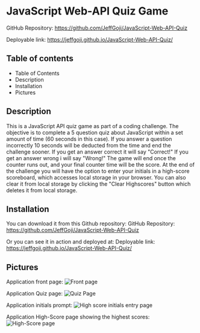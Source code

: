 # JavaScript Web-API Quiz Game #

GitHub Repository: https://github.com/JeffGoji/JavaScript-Web-API-Quiz

Deployable link: https://jeffgoji.github.io/JavaScript-Web-API-Quiz/


## Table of contents ##
* Table of Contents
* Description
* Installation
* Pictures

## Description ##
This is a JavaScript API quiz game as part of a coding challenge.
The objective is to complete a 5 question quiz about JavaScript within a set amount of time (60 seconds in this case).
If you answer a question incorrectly 10 seconds will be deducted from the time and end the challenge sooner.
If you get an answer correct it will say "Correct!"
If you get an answer wrong i will say "Wrong!"
The game will end once the counter runs out, and your final counter time will be the score.
At the end of the challenge you will have the option to enter your initials in a high-score scoreboard, which accesses local storage in your browser. 
You can also clear it from local storage by clicking the "Clear Highscores" button which deletes it from local storage.

## Installation ## 
You can download it from this Github repository:
GitHub Repository: https://github.com/JeffGoji/JavaScript-Web-API-Quiz

Or you can see it in action and deployed at:
Deployable link: https://jeffgoji.github.io/JavaScript-Web-API-Quiz/

## Pictures ##

Application front page:
![Front page](https://jeffgoji.github.io/JavaScript-Web-API-Quiz//screenshots/screen1.png)

Application Quiz page:
![Quiz Page](https://jeffgoji.github.io/JavaScript-Web-API-Quiz//screenshots/screen2.png)

Application initials prompt:
![High score initials entry page](https://jeffgoji.github.io/JavaScript-Web-API-Quiz//screenshots/screen3.png)

Application High-Score page showing the highest scores:
![High-Score page](https://jeffgoji.github.io/JavaScript-Web-API-Quiz//screenshots/screen4.png)


